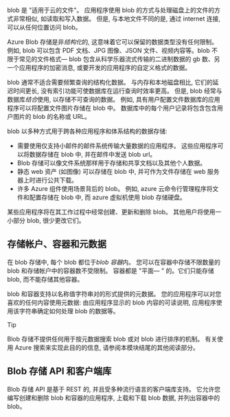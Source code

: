 blob 是 "适用于云的文件"。 应用程序使用 blob 的方式与处理磁盘上的文件的方式非常相似, 如读取和写入数据。 但是, 与本地文件不同的是, 通过 internet 连接, 可以从任何位置访问 blob。

Azure Blob 存储是非*结构化*的, 这意味着它可以保留的数据类型没有任何限制。 例如, blob 可以包含 PDF 文档、JPG 图像、JSON 文件、视频内容等。blob 不限于常见的文件格式&mdash; blob 包含从科学乐器流式传输的二进制数据的 gb 数、另一个应用程序的加密消息, 或要开发的应用程序的自定义格式的数据。

blob 通常不适合需要频繁查询的结构化数据。 与内存和本地磁盘相比, 它们的延迟时间更长, 没有索引功能可使数据库在运行查询时效率更高。 但是, blob 经常与数据库*结合*使用, 以存储不可查询的数据。 例如, 具有用户配置文件数据库的应用程序可以将配置文件图片存储在 blob 中。 数据库中的每个用户记录将包含包含用户图片的 blob 的名称或 URL。

blob 以多种方式用于跨各种应用程序和体系结构的数据存储:

- 需要使用仅支持小邮件的邮件系统传输大量数据的应用程序。 这些应用程序可以将数据存储在 blob 中, 并在邮件中发送 blob url。
- Blob 存储可以像文件系统那样用于存储和共享文档以及其他个人数据。
- 静态 web 资产 (如图像) 可以存储在 blob 中, 并可作为文件存储在 web 服务器上时进行公共下载。
- 许多 Azure 组件使用场景背后的 blob。 例如, azure 云命令行管理程序将文件和配置存储在 blob 中, 而 azure 虚拟机使用 blob 存储硬盘。

某些应用程序将在其工作过程中经常创建、更新和删除 blob。 其他用户将使用一小部分 blob, 很少更改它们。

## <a name="storage-accounts-containers-and-metadata"></a>存储帐户、容器和元数据

在 blob 存储中, 每个 blob 都位于*blob 容器*内。 您可以在容器中存储不限数量的 blob 和存储帐户中的容器数不受限制。 容器都是 "平面&mdash; " 的。它们只能存储 blob, 而不能存储其他容器。

blob 和容器支持以名称值字符串对的形式提供的元数据。 您的应用程序可以对您喜欢的任何内容使用元数据: 由应用程序显示的 blob 内容的可读说明, 应用程序使用该字符串确定如何处理 blob 的数据等。

> [!TIP]
> Blob 存储不提供任何用于按元数据搜索 blob 或对 blob 进行排序的机制。 有关使用 Azure 搜索来实现此目的的信息, 请参阅本模块结尾的其他阅读部分。

## <a name="the-blob-storage-api-and-client-libraries"></a>Blob 存储 API 和客户端库

Blob 存储 API 是基于 REST 的, 并且受多种流行语言的客户端库支持。 它允许您编写创建和删除 blob 和容器的应用程序, 上载和下载 blob 数据, 并列出容器中的 blob。
